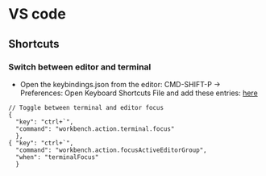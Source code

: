 # VS code

## Shortcuts

### Switch between editor and terminal
* Open the keybindings.json from the editor: CMD-SHIFT-P -> Preferences: Open Keyboard Shortcuts File and add these entries:
[here](https://stackoverflow.com/questions/42796887/switch-focus-between-editor-and-integrated-terminal-in-visual-studio-code)

```
// Toggle between terminal and editor focus
{ 
  "key": "ctrl+`", 
  "command": "workbench.action.terminal.focus"
  },
{ "key": "ctrl+`", 
  "command": "workbench.action.focusActiveEditorGroup", 
  "when": "terminalFocus"
  }
```


